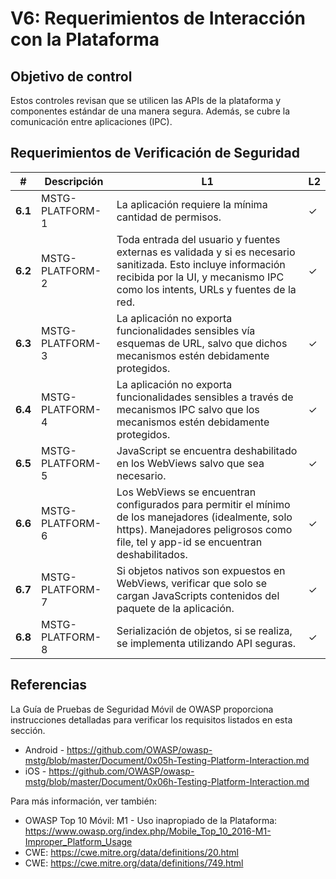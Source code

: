 # V6: Requerimientos de Interacción con la Plataforma

## Objetivo de control

Estos controles revisan que se utilicen las APIs de la plataforma y componentes estándar de una manera segura. Además, se cubre la comunicación entre aplicaciones (IPC).

## Requerimientos de Verificación de Seguridad

| # | Descripción | L1 | L2 |
| --- | --- | --- | --- |
| **6.1** | MSTG-PLATFORM-1 | La aplicación requiere la mínima cantidad de permisos. | ✓ | ✓ |
| **6.2** | MSTG-PLATFORM-2 | Toda entrada del usuario y fuentes externas es validada y si es necesario sanitizada. Esto incluye información recibida por la UI, y mecanismo IPC como los intents, URLs y fuentes de la red. | ✓ | ✓ |
| **6.3** | MSTG-PLATFORM-3 | La aplicación no exporta funcionalidades sensibles vía esquemas de URL, salvo que dichos mecanismos estén debidamente protegidos. | ✓ | ✓ |
| **6.4** | MSTG-PLATFORM-4 | La aplicación no exporta funcionalidades sensibles a través de mecanismos IPC salvo que los mecanismos estén debidamente protegidos. | ✓ | ✓ |
| **6.5** | MSTG-PLATFORM-5 | JavaScript se encuentra deshabilitado en los WebViews salvo que sea necesario. | ✓ | ✓ |
| **6.6** | MSTG-PLATFORM-6 | Los WebViews se encuentran configurados para permitir el mínimo de los manejadores (idealmente, solo https). Manejadores peligrosos como file, tel y app-id  se encuentran deshabilitados. | ✓ | ✓ |
| **6.7** | MSTG-PLATFORM-7 | Si objetos nativos son expuestos en WebViews, verificar que solo se cargan JavaScripts contenidos del paquete de la aplicación. | ✓ | ✓ |
| **6.8** | MSTG-PLATFORM-8 | Serialización de objetos, si se realiza, se implementa utilizando API seguras. | ✓ | ✓ |

## Referencias

La Guía de Pruebas de Seguridad Móvil de OWASP proporciona instrucciones detalladas para verificar los requisitos listados en esta sección.

- Android - <https://github.com/OWASP/owasp-mstg/blob/master/Document/0x05h-Testing-Platform-Interaction.md>
- iOS - <https://github.com/OWASP/owasp-mstg/blob/master/Document/0x06h-Testing-Platform-Interaction.md>

Para más información, ver también:

- OWASP Top 10 Móvil: M1 - Uso inapropiado de la Plataforma: <https://www.owasp.org/index.php/Mobile_Top_10_2016-M1-Improper_Platform_Usage>
- CWE: <https://cwe.mitre.org/data/definitions/20.html>
- CWE: <https://cwe.mitre.org/data/definitions/749.html>
